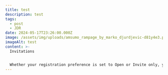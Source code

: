 ```yaml
---
title: test
description: test
tags:
  - post
  - JDR
date: 2024-05-17T23:26:00.000Z
image: /assets/img/uploads/amsumo_rampage_by_marko_djurdjevic-d81y4e3.png
imageAlt: test
content: >-
  Invitations


  Whether your registration preference is set to Open or Invite only, you can always invite new Identity users to your site by selecting Integrations > Identity > View. Inviting new users will send email invitations (using the template described in the Identity-generated emails doc) to the addresses you enter.
---
```

